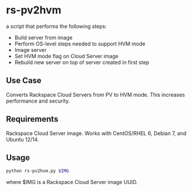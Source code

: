 # rs-pv2hvm
a script that performs the following steps:
 - Build server from image
 - Perform OS-level steps needed to support HVM mode
 - Image server
 - Set HVM mode flag on Cloud Server image
 - Rebuild new server on top of server created in first step

## Use Case

Converts Rackspace Cloud Servers from PV to HVM mode. This increases
performance and security.

## Requirements

Rackspace Cloud Server image. Works with CentOS/RHEL 6, Debian 7, and Ubuntu 12/14.

## Usage

```bash
python rs-pv2hvm.py $IMG
```
where $IMG is a Rackspace Cloud Server image UUID.
